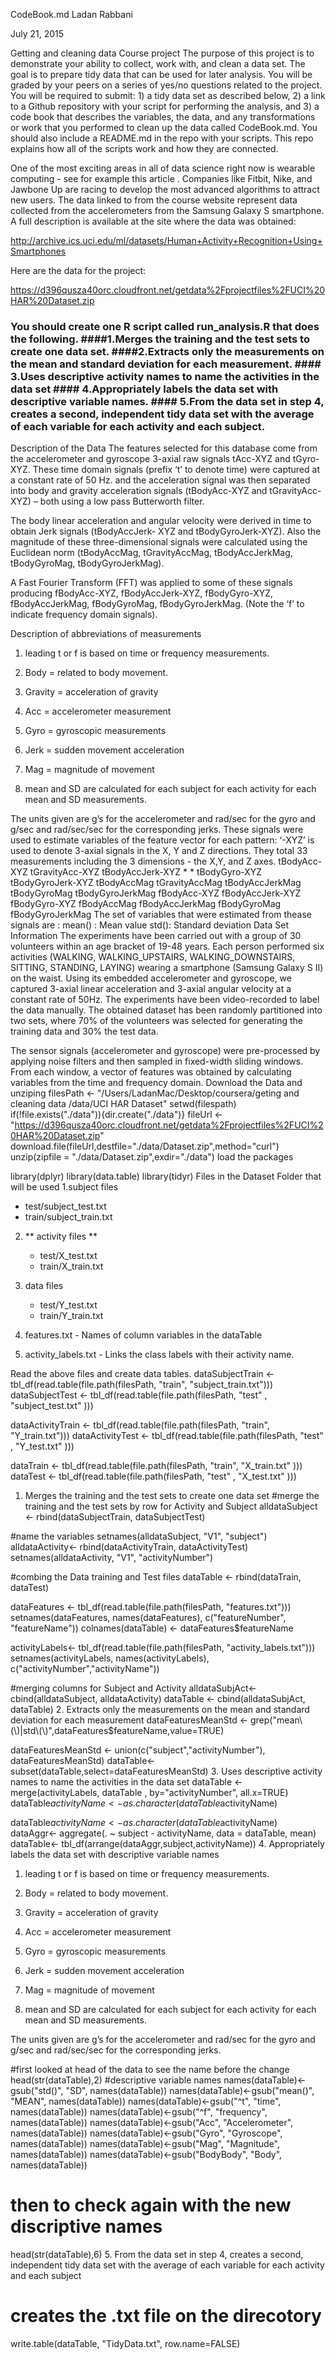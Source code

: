 CodeBook.md
Ladan Rabbani

July 21, 2015

Getting and cleaning data Course project
The purpose of this project is to demonstrate your ability to collect, work with, and clean a data set. The goal is to prepare tidy data that can be used for later analysis. You will be graded by your peers on a series of yes/no questions related to the project. You will be required to submit: 1) a tidy data set as described below, 2) a link to a Github repository with your script for performing the analysis, and 3) a code book that describes the variables, the data, and any transformations or work that you performed to clean up the data called CodeBook.md. You should also include a README.md in the repo with your scripts. This repo explains how all of the scripts work and how they are connected.

One of the most exciting areas in all of data science right now is wearable computing - see for example this article . Companies like Fitbit, Nike, and Jawbone Up are racing to develop the most advanced algorithms to attract new users. The data linked to from the course website represent data collected from the accelerometers from the Samsung Galaxy S smartphone. A full description is available at the site where the data was obtained:

http://archive.ics.uci.edu/ml/datasets/Human+Activity+Recognition+Using+Smartphones

Here are the data for the project:

https://d396qusza40orc.cloudfront.net/getdata%2Fprojectfiles%2FUCI%20HAR%20Dataset.zip

### You should create one R script called run_analysis.R that does the following. ####1.Merges the training and the test sets to create one data set. ####2.Extracts only the measurements on the mean and standard deviation for each measurement. #### 3.Uses descriptive activity names to name the activities in the data set #### 4.Appropriately labels the data set with descriptive variable names. #### 5.From the data set in step 4, creates a second, independent tidy data set with the average of each variable for each activity and each subject.

Description of the Data
The features selected for this database come from the accelerometer and gyroscope 3-axial raw signals tAcc-XYZ and tGyro-XYZ. These time domain signals (prefix ‘t’ to denote time) were captured at a constant rate of 50 Hz. and the acceleration signal was then separated into body and gravity acceleration signals (tBodyAcc-XYZ and tGravityAcc-XYZ) – both using a low pass Butterworth filter.

The body linear acceleration and angular velocity were derived in time to obtain Jerk signals (tBodyAccJerk- XYZ and tBodyGyroJerk-XYZ). Also the magnitude of these three-dimensional signals were calculated using the Euclidean norm (tBodyAccMag, tGravityAccMag, tBodyAccJerkMag, tBodyGyroMag, tBodyGyroJerkMag).

A Fast Fourier Transform (FFT) was applied to some of these signals producing fBodyAcc-XYZ, fBodyAccJerk-XYZ, fBodyGyro-XYZ, fBodyAccJerkMag, fBodyGyroMag, fBodyGyroJerkMag. (Note the ‘f’ to indicate frequency domain signals).

Description of abbreviations of measurements
1. leading t or f is based on time or frequency measurements.

2. Body = related to body movement.

3. Gravity = acceleration of gravity

4. Acc = accelerometer measurement

5. Gyro = gyroscopic measurements

6. Jerk = sudden movement acceleration

7. Mag = magnitude of movement

8. mean and SD are calculated for each subject for each activity for each mean and SD measurements.

The units given are g’s for the accelerometer and rad/sec for the gyro and g/sec and rad/sec/sec for the corresponding jerks.
These signals were used to estimate variables of the feature vector for each pattern:
‘-XYZ’ is used to denote 3-axial signals in the X, Y and Z directions. They total 33 measurements including the 3 dimensions - the X,Y, and Z axes.
tBodyAcc-XYZ tGravityAcc-XYZ tBodyAccJerk-XYZ * * tBodyGyro-XYZ
tBodyGyroJerk-XYZ
tBodyAccMag
tGravityAccMag
tBodyAccJerkMag
tBodyGyroMag
tBodyGyroJerkMag
fBodyAcc-XYZ
fBodyAccJerk-XYZ
fBodyGyro-XYZ
fBodyAccMag
fBodyAccJerkMag
fBodyGyroMag
fBodyGyroJerkMag The set of variables that were estimated from thease signals are :
mean() : Mean value
std(): Standard deviation
Data Set Information
The experiments have been carried out with a group of 30 volunteers within an age bracket of 19-48 years. Each person performed six activities (WALKING, WALKING_UPSTAIRS, WALKING_DOWNSTAIRS, SITTING, STANDING, LAYING) wearing a smartphone (Samsung Galaxy S II) on the waist. Using its embedded accelerometer and gyroscope, we captured 3-axial linear acceleration and 3-axial angular velocity at a constant rate of 50Hz. The experiments have been video-recorded to label the data manually. The obtained dataset has been randomly partitioned into two sets, where 70% of the volunteers was selected for generating the training data and 30% the test data.

The sensor signals (accelerometer and gyroscope) were pre-processed by applying noise filters and then sampled in fixed-width sliding windows. From each window, a vector of features was obtained by calculating variables from the time and frequency domain.
Download the Data and unziping
filesPath <- "/Users/LadanMac/Desktop/coursera/geting and cleaning data /data/UCI HAR Dataset"
setwd(filespath)
if(!file.exists("./data")){dir.create("./data")}
fileUrl <- "https://d396qusza40orc.cloudfront.net/getdata%2Fprojectfiles%2FUCI%20HAR%20Dataset.zip"
download.file(fileUrl,destfile="./data/Dataset.zip",method="curl")
unzip(zipfile = "./data/Dataset.zip",exdir="./data")
load the packages

library(dplyr)
library(data.table)
library(tidyr)
Files in the Dataset Folder that will be used
1.subject files

   * test/subject_test.txt
   * train/subject_train.txt
   
2. ** activity files **

    * test/X_test.txt
    * train/X_train.txt
    
3. data files

   * test/Y_test.txt
   * train/Y_train.txt
   
4. features.txt - Names of column variables in the dataTable

5. activity_labels.txt - Links the class labels with their activity name.

Read the above files and create data tables.
dataSubjectTrain <- tbl_df(read.table(file.path(filesPath, "train", "subject_train.txt")))
dataSubjectTest <- tbl_df(read.table(file.path(filesPath, "test" , "subject_test.txt" )))

dataActivityTrain <- tbl_df(read.table(file.path(filesPath, "train", "Y_train.txt")))
dataActivityTest  <- tbl_df(read.table(file.path(filesPath, "test" , "Y_test.txt" )))

dataTrain <- tbl_df(read.table(file.path(filesPath, "train", "X_train.txt" )))
dataTest  <- tbl_df(read.table(file.path(filesPath, "test" , "X_test.txt" )))
1. Merges the training and the test sets to create one data set
#merge the training and the test sets by row for Activity and Subject
alldataSubject <- rbind(dataSubjectTrain, dataSubjectTest)

#name the variables
setnames(alldataSubject, "V1", "subject")
alldataActivity<- rbind(dataActivityTrain, dataActivityTest)
setnames(alldataActivity, "V1", "activityNumber")

#combing the Data training and Test files 
dataTable <- rbind(dataTrain, dataTest)

dataFeatures <- tbl_df(read.table(file.path(filesPath, "features.txt")))
setnames(dataFeatures, names(dataFeatures),      c("featureNumber", "featureName"))
colnames(dataTable) <- dataFeatures$featureName

activityLabels<- tbl_df(read.table(file.path(filesPath, "activity_labels.txt")))
setnames(activityLabels, names(activityLabels), c("activityNumber","activityName"))

#merging columns for Subject and Activity
alldataSubjAct<- cbind(alldataSubject, alldataActivity)
dataTable <- cbind(alldataSubjAct, dataTable)
2. Extracts only the measurements on the mean and standard deviation for each measurement
dataFeaturesMeanStd <- grep("mean\\(\\)|std\\(\\)",dataFeatures$featureName,value=TRUE)

dataFeaturesMeanStd <- union(c("subject","activityNumber"), dataFeaturesMeanStd)
dataTable<- subset(dataTable,select=dataFeaturesMeanStd) 
3. Uses descriptive activity names to name the activities in the data set
dataTable <- merge(activityLabels, dataTable , by="activityNumber", all.x=TRUE)
dataTable$activityName <- as.character(dataTable$activityName)

dataTable$activityName <- as.character(dataTable$activityName)
dataAggr<- aggregate(. ~ subject - activityName, data = dataTable, mean) 
dataTable<- tbl_df(arrange(dataAggr,subject,activityName))
4. Appropriately labels the data set with descriptive variable names
1. leading t or f is based on time or frequency measurements.

2. Body = related to body movement.

3. Gravity = acceleration of gravity

4. Acc = accelerometer measurement

5. Gyro = gyroscopic measurements

6. Jerk = sudden movement acceleration

7. Mag = magnitude of movement

8. mean and SD are calculated for each subject for each activity for each mean and SD measurements.

The units given are g’s for the accelerometer and rad/sec for the gyro and g/sec and rad/sec/sec for the corresponding jerks.

#first looked at head of the data to see the name before the change 
head(str(dataTable),2)
#descriptive variable names
names(dataTable)<-gsub("std()", "SD", names(dataTable))
names(dataTable)<-gsub("mean()", "MEAN", names(dataTable))
names(dataTable)<-gsub("^t", "time", names(dataTable))
names(dataTable)<-gsub("^f", "frequency", names(dataTable))
names(dataTable)<-gsub("Acc", "Accelerometer", names(dataTable))
names(dataTable)<-gsub("Gyro", "Gyroscope", names(dataTable))
names(dataTable)<-gsub("Mag", "Magnitude", names(dataTable))
names(dataTable)<-gsub("BodyBody", "Body", names(dataTable))
# then to check again with the new discriptive names 
head(str(dataTable),6)
5. From the data set in step 4, creates a second, independent tidy data set with the average of each variable for each activity and each subject
# creates the .txt file on the direcotory
write.table(dataTable, "TidyData.txt", row.name=FALSE)
